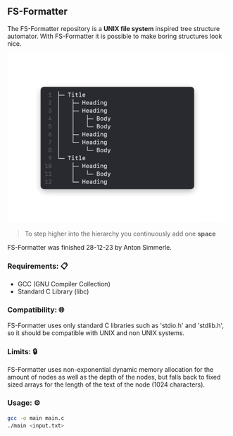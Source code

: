 ## FS-Formatter

The FS-Formatter repository is a **UNIX file system** inspired tree structure automator.
With FS-Formatter it is possible to make boring structures look nice.

<img src='https://raw.githubusercontent.com/antonsimmerle/FS-Formatter/master/resources/0.png' width="500"/>

> To step higher into the hierarchy you continuously add one **space**

FS-Formatter was finished 28-12-23 by Anton Simmerle.

### Requirements: 📋
* GCC (GNU Compiler Collection)
* Standard C Library (libc)

### Compatibility: 🌐
FS-Formatter uses only standard C libraries such as 'stdio.h' and 'stdlib.h', so it should be compatible with UNIX and non UNIX systems.

### Limits: 🔒
FS-Formatter uses non-exponential dynamic memory allocation for the amount of nodes as well as the depth of the nodes, but falls back to fixed sized arrays for the length of the text of the node (1024 characters).

### Usage: ⚙️
```bash
gcc -o main main.c
./main <input.txt>
```